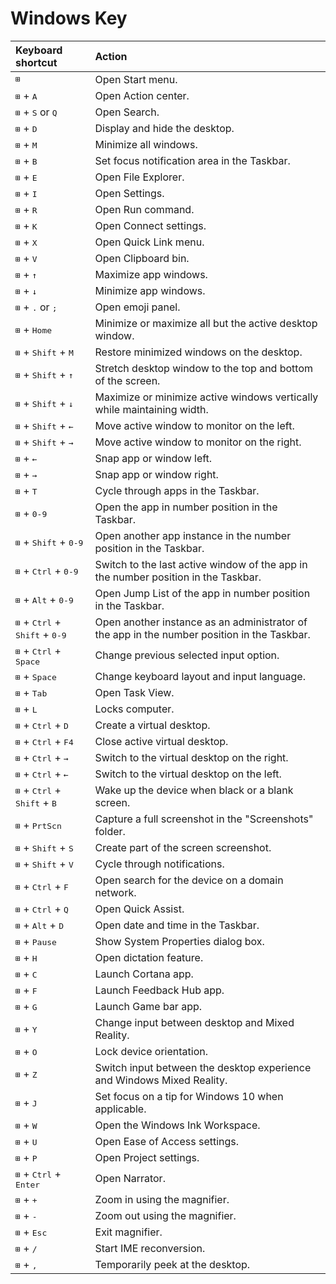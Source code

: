 # Windows Key  

|Keyboard shortcut| Action|  
|:---|:---|  
|<kbd>⊞</kbd>                             |	Open Start menu.|  
|<kbd>⊞</kbd> + <kbd>A</kbd>| Open Action center.  |
|<kbd>⊞</kbd> + <kbd>S</kbd> or <kbd>Q</kbd>|  Open Search.|  
|<kbd>⊞</kbd> + <kbd>D</kbd>| Display and hide the desktop.|  
|<kbd>⊞</kbd> + <kbd>M</kbd>| Minimize all windows.|  
|<kbd>⊞</kbd> + <kbd>B</kbd>| Set focus notification area in the Taskbar.|  
|<kbd>⊞</kbd> + <kbd>E</kbd>| Open File Explorer.|  
|<kbd>⊞</kbd> + <kbd>I</kbd>| Open Settings.|  
|<kbd>⊞</kbd> + <kbd>R</kbd>| Open Run command.|  
|<kbd>⊞</kbd> + <kbd>K</kbd>| Open Connect settings.|  
|<kbd>⊞</kbd> + <kbd>X</kbd>| Open Quick Link menu.|  
|<kbd>⊞</kbd> + <kbd>V</kbd>| Open Clipboard bin.|  
|<kbd>⊞</kbd> + <kbd>↑</kbd> |Maximize app windows.|  
|<kbd>⊞</kbd> + <kbd>↓</kbd> |Minimize app windows.|  
|<kbd>⊞</kbd> + <kbd>.</kbd> or <kbd>;</kbd> |Open emoji panel.|  
|<kbd>⊞</kbd> + <kbd>Home</kbd> |Minimize or maximize all but the active desktop window.
|<kbd>⊞</kbd> + <kbd>Shift</kbd> + <kbd>M</kbd> |Restore minimized windows on the desktop.|  
|<kbd>⊞</kbd> + <kbd>Shift</kbd> + <kbd>↑</kbd> |Stretch desktop window to the top and bottom of the screen.|  
|<kbd>⊞</kbd> + <kbd>Shift</kbd> + <kbd>↓</kbd> |Maximize or minimize active windows vertically while maintaining width.|  
|<kbd>⊞</kbd> + <kbd>Shift</kbd> + <kbd>←</kbd> |Move active window to monitor on the left.|  
|<kbd>⊞</kbd> + <kbd>Shift</kbd> + <kbd>→</kbd> |Move active window to monitor on the right.|  
|<kbd>⊞</kbd> + <kbd>←</kbd> |Snap app or window left.|  
|<kbd>⊞</kbd> + <kbd>→</kbd> |Snap app or window right.|  
|<kbd>⊞</kbd> + <kbd>T</kbd>| Cycle through apps in the Taskbar.|  
|<kbd>⊞</kbd> + <kbd>0-9</kbd> |Open the app in number position in the Taskbar.|  
|<kbd>⊞</kbd> + <kbd>Shift</kbd> + <kbd>0-9</kbd> |Open another app instance in the number position in the Taskbar.|  
|<kbd>⊞</kbd> + <kbd>Ctrl</kbd> + <kbd>0-9</kbd> |Switch to the last active window of the app in the number position in the Taskbar.|  
|<kbd>⊞</kbd> + <kbd>Alt</kbd> + <kbd>0-9</kbd> |Open Jump List of the app in number position in the Taskbar.|  
|<kbd>⊞</kbd> + <kbd>Ctrl</kbd> +  <kbd>Shift</kbd> + <kbd>0-9</kbd> |Open another instance as an administrator of the app in the number position in the Taskbar.|  
|<kbd>⊞</kbd> + <kbd>Ctrl</kbd> + <kbd>Space</kbd> |Change previous selected input option.|  
|<kbd>⊞</kbd> + <kbd>Space</kbd> |Change keyboard layout and input language.|  
|<kbd>⊞</kbd> + <kbd>Tab</kbd> |Open Task View.|  
|<kbd>⊞</kbd> + <kbd>L</kbd>| Locks computer.|  
|<kbd>⊞</kbd> + <kbd>Ctrl</kbd> + <kbd>D</kbd> |Create a virtual desktop.|  
|<kbd>⊞</kbd> + <kbd>Ctrl</kbd> + <kbd>F4</kbd> |Close active virtual desktop.|  
|<kbd>⊞</kbd> + <kbd>Ctrl</kbd> + <kbd>→</kbd> |Switch to the virtual desktop on the right.|  
|<kbd>⊞</kbd> + <kbd>Ctrl</kbd> + <kbd>←</kbd> |Switch to the virtual desktop on the left.|  
|<kbd>⊞</kbd> + <kbd>Ctrl</kbd> + <kbd>Shift</kbd> + <kbd>B</kbd> |Wake up the device when black or a blank screen.|  
|<kbd>⊞</kbd> + <kbd>PrtScn</kbd> |Capture a full screenshot in the "Screenshots" folder.|  
|<kbd>⊞</kbd> + <kbd>Shift</kbd> + <kbd>S</kbd> |Create part of the screen screenshot.|  
|<kbd>⊞</kbd> + <kbd>Shift</kbd> + <kbd>V</kbd> |Cycle through notifications.|  
|<kbd>⊞</kbd> + <kbd>Ctrl</kbd> + <kbd>F</kbd> |Open search for the device on a domain network.|  
|<kbd>⊞</kbd> + <kbd>Ctrl</kbd> + <kbd>Q</kbd> |Open Quick Assist.|  
|<kbd>⊞</kbd> + <kbd>Alt</kbd> + <kbd>D</kbd> |Open date and time in the Taskbar.|  
|<kbd>⊞</kbd> + <kbd>Pause</kbd> |Show System Properties dialog box.|  
|<kbd>⊞</kbd> + <kbd>H</kbd>| Open dictation feature.|  
|<kbd>⊞</kbd> + <kbd>C</kbd>| Launch Cortana app.|  
|<kbd>⊞</kbd> + <kbd>F</kbd>| Launch Feedback Hub app.|  
|<kbd>⊞</kbd> + <kbd>G</kbd>| Launch Game bar app.|  
|<kbd>⊞</kbd> + <kbd>Y</kbd>| Change input between desktop and Mixed Reality.|  
|<kbd>⊞</kbd> + <kbd>O</kbd>| Lock device orientation.|  
|<kbd>⊞</kbd> + <kbd>Z</kbd>| Switch input between the desktop experience and Windows Mixed Reality.|  
|<kbd>⊞</kbd> + <kbd>J</kbd>| Set focus on a tip for Windows 10 when applicable.|  
|<kbd>⊞</kbd> + <kbd>W</kbd>| Open the Windows Ink Workspace.|  
|<kbd>⊞</kbd> + <kbd>U</kbd>| Open Ease of Access settings.|  
|<kbd>⊞</kbd> + <kbd>P</kbd>| Open Project settings.|  
|<kbd>⊞</kbd> + <kbd>Ctrl</kbd> + <kbd>Enter</kbd> |Open Narrator.|  
|<kbd>⊞</kbd> + <kbd>+</kbd> |Zoom in using the magnifier.|  
|<kbd>⊞</kbd> + <kbd>-</kbd> |Zoom out using the magnifier.|  
|<kbd>⊞</kbd> + <kbd>Esc</kbd> |Exit magnifier.|  
|<kbd>⊞</kbd> + <kbd>/</kbd> |Start IME reconversion.|  
|<kbd>⊞</kbd> + <kbd>,</kbd> |Temporarily peek at the desktop.|  
